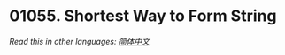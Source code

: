 # 01055. Shortest Way to Form String

  _Read this in other languages:_
    [_简体中文_](README.zh-CN.md)

